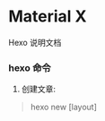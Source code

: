 # Material X

Hexo 说明文档


### hexo 命令
1. 创建文章:
> hexo new [layout] <title>
2. 生成静态文件HTML
> hexo generate
   监听生成静态文件HTML
> hexo generate -w
3. 上传至github
> hexo deploy


### 目录说明: 
    (可配置: 根目录文件 _config.yml 中配置source_dir)
    1. 资源存放位置：'/source/' 下,地址：'/'; 例如 图片存放位置/source/img/xxx.png ,引用地址: /img/xxx.png
    2. 文章存放位置: '/source/_posts/'; 生成的文章在public中.

